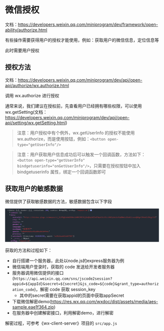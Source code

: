 # 微信授权

文档：https://developers.weixin.qq.com/miniprogram/dev/framework/open-ability/authorize.html

有些操作需要获得用户的授权才能使用，例如：获取用户的微信信息，定位信息等

此时需要用户授权

## 授权方法
文档：https://developers.weixin.qq.com/miniprogram/dev/api/open-api/authorize/wx.authorize.html

调用 wx.authorize 进行授权

通常来说，我们建议在授权前，先查看用户已经拥有哪些权限，可以使用 wx.getSetting(文档：https://developers.weixin.qq.com/miniprogram/dev/api/open-api/setting/wx.getSetting.html)

> 注意：用户授权中有个例外，wx.getUserInfo 的授权不能使用 wx.authorize，而是使用按钮，例如：`<button open-type="getUserInfo"/>`

> 注意：用户获取用户信息成功后可以触发一个回调函数，方法如下：`<button open-type="getUserInfo" bindgetuserinfo="onGetUserInfo"/>`，只需要在授权按钮中加入 bindgetuserinfo 属性，绑定一个回调函数即可

## 获取用户的敏感数据
微信提供了获取敏感数据的方法，敏感数据包含以下字段

![](./img/sample.png)

获取的方法和过程如下：

- 自行搭建一个服务器，此处以node.js的express服务器为例
- 微信端用户登录时，获取的 code 发送给开发者服务器
- 服务器调用微信提供的接口(`https://api.weixin.qq.com/sns/jscode2session?appid=${appId}&secret=${secret}&js_code=${code}&grant_type=authorization_code`)，解密 code 获取 session_key
    - 其中的secret需要在获取appid的页面中获取appSecret
- 下载微信解密demo(<link>https://res.wx.qq.com/wxdoc/dist/assets/media/aes-sample.eae1f364.zip</link>)
- 在服务器中创建解密接口，利用解密demo，进行解密

解密过程，可参考《wx-client-server》项目的 `src/app.js`
